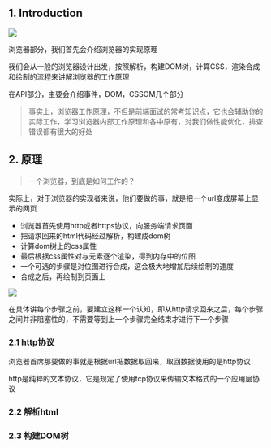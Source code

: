 ## 1. Introduction

![](https://static001.geekbang.org/resource/image/cb/cb/cbb6d198ccfb95af4906eeb0581333cb.png)

浏览器部分，我们首先会介绍浏览器的实现原理

我们会从一般的浏览器设计出发，按照解析，构建DOM树，计算CSS，渲染合成和绘制的流程来讲解浏览器的工作原理

在API部分，主要会介绍事件，DOM，CSSOM几个部分

> 事实上，浏览器工作原理，不但是前端面试的常考知识点，它也会辅助你的实际工作，学习浏览器内部工作原理和各中原有，对我们做性能优化，排查错误都有很大的好处


## 2. 原理

> 一个浏览器，到底是如何工作的？

实际上，对于浏览器的实现者来说，他们要做的事，就是把一个url变成屏幕上显示的网页

* 浏览器首先使用http或者https协议，向服务端请求页面
* 把请求回来的html代码经过解析，构建成dom树
* 计算dom树上的css属性
* 最后根据css属性对与元素逐个渲染，得到内存中的位图
* 一个可选的步骤是对位图进行合成，这会极大地增加后续绘制的速度
* 合成之后，再绘制到页面上

![](https://static001.geekbang.org/resource/image/63/4c/6391573a276c47a9a50ae0cbd2c5844c.jpg)

在具体讲每个步骤之前，要建立这样一个认知，即从http请求回来之后，每个步骤之间并非阻塞性的，不需要等到上一个步骤完全结束才进行下一个步骤

### 2.1 http协议

浏览器首席那要做的事就是根据url把数据取回来，取回数据使用的是http协议

http是纯粹的文本协议，它是规定了使用tcp协议来传输文本格式的一个应用层协议

### 2.2 解析html

### 2.3 构建DOM树